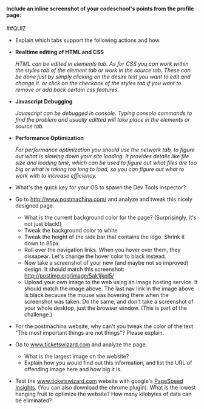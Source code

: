 #### Include an inline screenshot of your codeschool's points from the profile page:

<!-- Modify the Markdown to include your answers. Don't delete the questions! -->

##QUIZ
* Explain which tabs support the following actions and how.
*  **Realtime editing of HTML and CSS**

    *HTML can be edited in elements tab. As for CSS you can work within the styles tab of the element tab or work in the source tab. These can be done just by simply clicking on the desire text you want to edit and change it. or click on the checkbox of the styles tab if you want to remove or add back certain css features.*
*  **Javascript Debugging**
  
     *Javascript can be debugged in console. Typing console commands to find the problem and usually editted will take place in the elements or source tab.*
*  **Performance Optimization**
  
     *For performance optimization you should use the network tab, to figure out what is slowing down your site loading. It provides details like file size and loading time, which can be used to figure out what files are too big or what is taking too long to load, so you can figure out what to work with to increase efficiency.*

* What's the quick key for your OS to spawn the Dev Tools inspector?

* Go to http://www.postmachina.com/ and analyze and tweak this nicely designed page.
  * What is the current background color for the page?  (Surprisingly, it's not just black!)
  * Tweak the background color to white.
  * Tweak the height of the side bar that contains the logo.  Shrink it down to 85px.
  * Roll over the navigation links.  When you hover over them, they dissapear.  Let's change the hover color to black instead.
  * Now take a screenshot of your new (and maybe not so improved) design.  It should match this screenshot: http://postimg.org/image/5ak1jkpl5/
  * Upload your own image to the web using an image hosting service.  It should match the image above. The last nav link in the image above is black because the mouse was hovering there when the screenshot was taken. Do the same, and don't take a screenshot of your whole desktop, just the browser window. (This is part of the challenge.)

* For the postmachina website, why can't you tweak the color of the text "The most important things are not things"?  Please explain.

* Go to www.ticketswizard.com and analyze the page.  
  * What is the largest image on the website? 
  * Explain how you would find out this information, and list the URL of offending image here and how big it is.

* Test the www.ticketswizard.com website with google's [PageSpeed Insights](http://www.ticketswizard.com/).  (You can also download the chrome plugin).  What is the lowest hanging fruit to optimize the website?  How many kilobytes of data can be eliminated?
